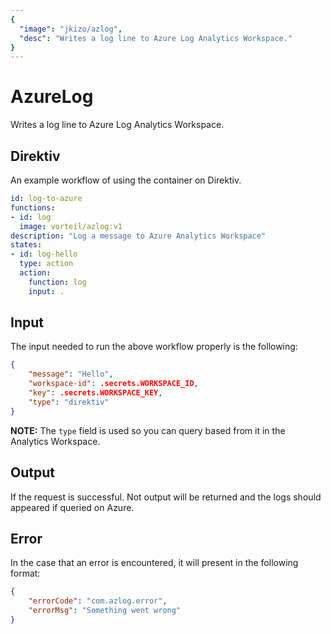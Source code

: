 ```yaml
---
{
  "image": "jkizo/azlog",
  "desc": "Writes a log line to Azure Log Analytics Workspace."
}
---
```


# AzureLog

Writes a log line to Azure Log Analytics Workspace.

## Direktiv

An example workflow of using the container on Direktiv.

```yaml
id: log-to-azure
functions:
- id: log
  image: vorteil/azlog:v1
description: "Log a message to Azure Analytics Workspace"
states:
- id: log-hello
  type: action
  action:
    function: log
    input: .
```

## Input

The input needed to run the above workflow properly is the following:

```json
{
    "message": "Hello",
    "workspace-id": .secrets.WORKSPACE_ID,
    "key": .secrets.WORKSPACE_KEY,
    "type": "direktiv"
}
```

**NOTE:** The `type` field is used so you can query based from it in the Analytics Workspace.

## Output

If the request is successful. Not output will be returned and the logs should appeared if queried on Azure.

## Error

In the case that an error is encountered, it will present in the following format:

```json
{
    "errorCode": "com.azlog.error",
    "errorMsg": "Something went wrong"
}
```